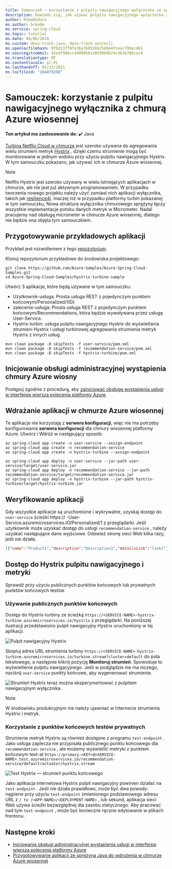 ```yaml
---
title: Samouczek — korzystanie z pulpitu nawigacyjnego wyłącznika ze sprężyną Azure
description: Dowiedz się, jak używać pulpitu nawigacyjnego wyłącznika z chmurą usługi Azure wiosną.
author: MikeDodaro
ms.author: brendm
ms.service: spring-cloud
ms.topic: tutorial
ms.date: 04/06/2020
ms.custom: devx-track-java, devx-track-azurecli
ms.openlocfilehash: 9fbd137f8fa36a7b0526b25d664fceac795ecd81
ms.sourcegitcommit: 42e4f986ccd4090581a059969b74c461b70bcac0
ms.translationtype: MT
ms.contentlocale: pl-PL
ms.lasthandoff: 03/23/2021
ms.locfileid: "104879208"
---
```

# <a name="tutorial-use-circuit-breaker-dashboard-with-azure-spring-cloud"></a>Samouczek: korzystanie z pulpitu nawigacyjnego wyłącznika z chmurą Azure wiosennej

**Ten artykuł ma zastosowanie do:** ✔️ Java

[Turbina Netflix Cloud w chmurze](https://github.com/Netflix/Turbine) jest szeroko używana do agregowania wielu strumieni metryk [Hystrix](https://github.com/Netflix/Hystrix) , dzięki czemu strumienie mogą być monitorowane w jednym widoku przy użyciu pulpitu nawigacyjnego Hystrix. W tym samouczku pokazano, jak używać ich w chmurze Azure wiosennej.
> [!NOTE]
> Netflix Hystrix jest szeroko używany w wielu istniejących aplikacjach w chmurze, ale nie jest już aktywnym programowaniem. W przypadku tworzenia nowego projektu należy użyć zamiast nich aplikacji wyłącznika, takich jak [resilience4j](https://github.com/resilience4j/resilience4j). Inaczej niż w przypadku platformy turbin pokazanej w tym samouczku, Nowa struktura wyłącznika chmurowego sprężyny łączy wszystkie implementacje potoku danych metryk w Micrometer. Nadal pracujemy nad obsługą micrometer w chmurze Azure wiosennej, dlatego nie będzie ona objęta tym samouczkiem.

## <a name="prepare-your-sample-applications"></a>Przygotowywanie przykładowych aplikacji
Przykład jest rozwidleniem z tego [repozytorium](https://github.com/StackAbuse/spring-cloud/tree/master/spring-turbine).

Klonuj repozytorium przykładowe do środowiska projektowego:
```
git clone https://github.com/Azure-Samples/Azure-Spring-Cloud-Samples.git
cd Azure-Spring-Cloud-Samples/hystrix-turbine-sample
```

Utwórz 3 aplikacje, które będą używane w tym samouczku:
* Użytkownik-usługa: Prosta usługa REST z pojedynczym punktem końcowym/Personalized/{ID}
* zalecenie-usługa: Prosta usługa REST z pojedynczym punktem końcowym/Recommendations, która będzie wywoływana przez usługę User-Service.
* Hystrix-turbin: usługa pulpitu nawigacyjnego Hystrix do wyświetlania strumieni Hystrix i usługi turbinowej agregowania strumienia metryk Hystrix z innych usług.
```
mvn clean package -D skipTests -f user-service/pom.xml
mvn clean package -D skipTests -f recommendation-service/pom.xml
mvn clean package -D skipTests -f hystrix-turbine/pom.xml
```
## <a name="provision-your-azure-spring-cloud-instance"></a>Inicjowanie obsługi administracyjnej wystąpienia chmury Azure wiosny
Postępuj zgodnie z procedurą, aby [zainicjować obsługę wystąpienia usługi w interfejsie wiersza polecenia platformy Azure](./spring-cloud-quickstart.md#provision-an-instance-of-azure-spring-cloud).

## <a name="deploy-your-applications-to-azure-spring-cloud"></a>Wdrażanie aplikacji w chmurze Azure wiosennej
Te aplikacje nie korzystają z **serwera konfiguracji**, więc nie ma potrzeby konfigurowania **serwera konfiguracji** dla chmury wiosennej platformy Azure.  Utwórz i Wdróż w następujący sposób:
```azurecli
az spring-cloud app create -n user-service --assign-endpoint
az spring-cloud app create -n recommendation-service
az spring-cloud app create -n hystrix-turbine --assign-endpoint

az spring-cloud app deploy -n user-service --jar-path user-service/target/user-service.jar
az spring-cloud app deploy -n recommendation-service --jar-path recommendation-service/target/recommendation-service.jar
az spring-cloud app deploy -n hystrix-turbine --jar-path hystrix-turbine/target/hystrix-turbine.jar
```
## <a name="verify-your-apps"></a>Weryfikowanie aplikacji
Gdy wszystkie aplikacje są uruchomione i wykrywalne, uzyskaj dostęp do `user-service` ścieżki https:// <username> -User-Service.azuremicroservices.IO/Personalized/1 z przeglądarki. Jeśli użytkownik może uzyskać dostęp do usługi `recommendation-service` , należy uzyskać następujące dane wyjściowe. Odśwież stronę sieci Web kilka razy, jeśli nie działa.
```json
[{"name":"Product1","description":"Description1","detailsLink":"link1"},{"name":"Product2","description":"Description2","detailsLink":"link3"},{"name":"Product3","description":"Description3","detailsLink":"link3"}]
```
## <a name="access-your-hystrix-dashboard-and-metrics-stream"></a>Dostęp do Hystrix pulpitu nawigacyjnego i metryki
Sprawdź przy użyciu publicznych punktów końcowych lub prywatnych punktów końcowych testów.

### <a name="using-public-endpoints"></a>Używanie publicznych punktów końcowych
Dostęp do Hystrix-turbiny ze ścieżką `https://<SERVICE-NAME>-hystrix-turbine.azuremicroservices.io/hystrix` z przeglądarki.  Na poniższej ilustracji przedstawiono pulpit nawigacyjny Hystrix uruchomiony w tej aplikacji.

![Pulpit nawigacyjny Hystrix](media/spring-cloud-circuit-breaker/hystrix-dashboard.png)

Skopiuj adres URL strumienia turbiny `https://<SERVICE-NAME>-hystrix-turbine.azuremicroservices.io/turbine.stream?cluster=default` do pola tekstowego, a następnie kliknij pozycję **Monitoruj strumień**.  Spowoduje to wyświetlenie pulpitu nawigacyjnego. Jeśli w podglądzie nie ma niczego, naciśnij `user-service` punkty końcowe, aby wygenerować strumienie.

![Strumień Hystrix ](media/spring-cloud-circuit-breaker/hystrix-stream.png) teraz można eksperymentować z pulpitem nawigacyjnym wyłącznika.
> [!NOTE] 
> W środowisku produkcyjnym nie należy ujawniać w Internecie strumienia Hystrix i metryk.

### <a name="using-private-test-endpoints"></a>Korzystanie z punktów końcowych testów prywatnych
Strumienie metryk Hystrix są również dostępne z programu `test-endpoint` . Jako usługa zaplecza nie przypisała publicznego punktu końcowego dla `recommendation-service` , ale możemy wyświetlić metryki z punktem końcowym test-at `https://primary:<KEY>@<SERVICE-NAME>.test.azuremicroservices.io/recommendation-service/default/actuator/hystrix.stream`

![Test Hystrix — strumień punktu końcowego](media/spring-cloud-circuit-breaker/hystrix-test-endpoint-stream.png)

Jako aplikacja internetowa Hystrix pulpit nawigacyjny powinien działać na `test-endpoint` . Jeśli nie działa prawidłowo, może być dwa powody: najpierw przy użyciu `test-endpoint` zmienionego podstawowego adresu URL z `/ to /<APP-NAME>/<DEPLOYMENT-NAME>` , lub sekund, aplikacja sieci Web używa ścieżki bezwzględnej dla zasobu statycznego. Aby pracować nad tym `test-endpoint` , może być konieczne ręczne edytowanie <base> w plikach frontonu.

## <a name="next-steps"></a>Następne kroki
* [Inicjowanie obsługi administracyjnej wystąpienia usługi w interfejsie wiersza polecenia platformy Azure](spring-cloud-quickstart.md#provision-an-instance-of-azure-spring-cloud)
* [Przygotowywanie aplikacji ze sprężyną Java do wdrożenia w chmurze Azure wiosennej](how-to-prepare-app-deployment.md)

